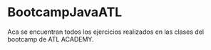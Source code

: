 # BootcampJavaATL

Aca se encuentran todos los ejercicios realizados en las clases del bootcamp de ATL ACADEMY.
